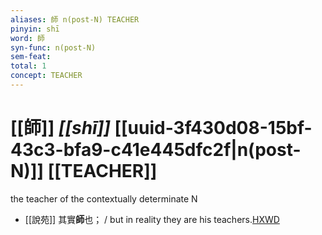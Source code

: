 ```yaml
---
aliases: 師 n(post-N) TEACHER
pinyin: shī
word: 師
syn-func: n(post-N)
sem-feat: 
total: 1
concept: TEACHER 
---
```

# [[師]] *[[shī]]*  [[uuid-3f430d08-15bf-43c3-bfa9-c41e445dfc2f|n(post-N)]] [[TEACHER]]
the teacher of the contextually determinate N
 - [[說苑]] 其實**師**也； / but in reality they are his teachers.[HXWD](https://hxwd.org/textview.html?location=CH1a0907_CHANT_001-21a.18)